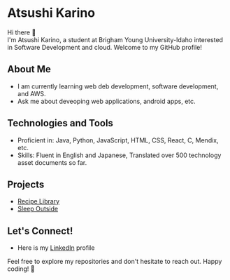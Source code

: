 # Atsushi Karino
Hi there 👋 <br>
I'm Atsushi Karino, a student at Brigham Young University-Idaho interested in Software Development and cloud. Welcome to my GitHub profile!

## About Me
- I am currently learning web deb development, software development, and AWS.
- Ask me about deveoping web applications, android apps, etc.

## Technologies and Tools

- Proficient in: Java, Python, JavaScript, HTML, CSS, React, C, Mendix, etc.
- Skills: Fluent in English and Japanese, Translated over 500 technology asset documents so far.

## Projects

- [Recipe Library](https://github.com/Cipher715/wdd330-recipe-library)
- [Sleep Outside](https://leafy-gecko-6979e3.netlify.app/)


## Let's Connect!

- Here is my [LinkedIn](https://www.linkedin.com/in/atsushi-karino-990262235/) profile

Feel free to explore my repositories and don't hesitate to reach out. Happy coding! 🚀


